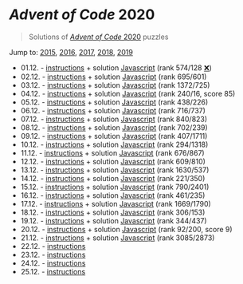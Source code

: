 # *Advent of Code* 2020
> Solutions of [*Advent of Code* 2020](http://adventofcode.com/2020/) puzzles

Jump to: [2015](../2015), [2016](../2016), [2017](../2017), [2018](../2018), [2019](../2019)

* 01.12. - [instructions](http://adventofcode.com/2020/day/1) + solution [Javascript](./01.js) (rank 574/128 [❌](https://www.reddit.com/r/adventofcode/comments/k4ejjz/2020_day_1_unlock_crash_postmortem/))
* 02.12. - [instructions](http://adventofcode.com/2020/day/2) + solution [Javascript](./02.js) (rank 695/601)
* 03.12. - [instructions](http://adventofcode.com/2020/day/3) + solution [Javascript](./03.js) (rank 1372/725)
* 04.12. - [instructions](http://adventofcode.com/2020/day/4) + solution [Javascript](./04.js) (rank 240/16, score 85)
* 05.12. - [instructions](http://adventofcode.com/2020/day/5) + solution [Javascript](./05.js) (rank 438/226)
* 06.12. - [instructions](http://adventofcode.com/2020/day/6) + solution [Javascript](./06.js) (rank 716/737)
* 07.12. - [instructions](http://adventofcode.com/2020/day/7) + solution [Javascript](./07.js) (rank 840/823)
* 08.12. - [instructions](http://adventofcode.com/2020/day/8) + solution [Javascript](./08.js) (rank 702/239)
* 09.12. - [instructions](http://adventofcode.com/2020/day/9) + solution [Javascript](./09.js) (rank 407/1711)
* 10.12. - [instructions](http://adventofcode.com/2020/day/10) + solution [Javascript](./10.js) (rank 294/1318)
* 11.12. - [instructions](http://adventofcode.com/2020/day/11) + solution [Javascript](./11.js) (rank 676/867)
* 12.12. - [instructions](http://adventofcode.com/2020/day/12) + solution [Javascript](./12.js) (rank 609/810)
* 13.12. - [instructions](http://adventofcode.com/2020/day/13) + solution [Javascript](./13.js) (rank 1630/537)
* 14.12. - [instructions](http://adventofcode.com/2020/day/14) + solution [Javascript](./14.js) (rank 221/350)
* 15.12. - [instructions](http://adventofcode.com/2020/day/15) + solution [Javascript](./15.js) (rank 790/2401)
* 16.12. - [instructions](http://adventofcode.com/2020/day/16) + solution [Javascript](./16.js) (rank 461/235)
* 17.12. - [instructions](http://adventofcode.com/2020/day/17) + solution [Javascript](./17.js) (rank 1669/1790)
* 18.12. - [instructions](http://adventofcode.com/2020/day/18) + solution [Javascript](./18.js) (rank 306/153)
* 19.12. - [instructions](http://adventofcode.com/2020/day/19) + solution [Javascript](./19.js) (rank 344/437)
* 20.12. - [instructions](http://adventofcode.com/2020/day/20) + solution [Javascript](./20.js) (rank 92/200, score 9)
* 21.12. - [instructions](http://adventofcode.com/2020/day/21) + solution [Javascript](./21.js) (rank 3085/2873)
* 22.12. - [instructions](http://adventofcode.com/2020/day/22)
* 23.12. - [instructions](http://adventofcode.com/2020/day/23)
* 24.12. - [instructions](http://adventofcode.com/2020/day/24)
* 25.12. - [instructions](http://adventofcode.com/2020/day/25)

<!--
Total score: 511  
Final place: 130
-->
